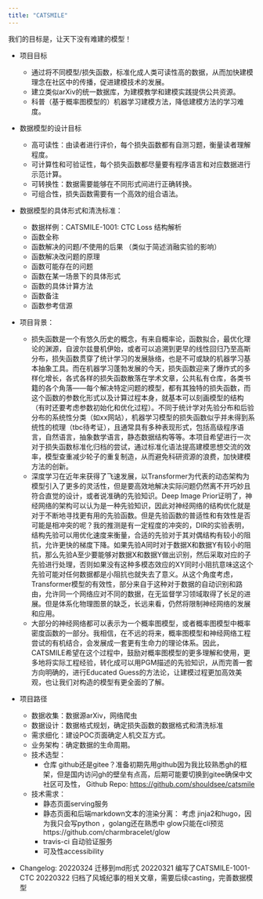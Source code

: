 ```yaml
---
title: "CATSMILE"
---
```

我们的目标是，让天下没有难建的模型！

- 项目目标
  - 通过将不同模型/损失函数，标准化成人类可读性高的数据，从而加快建模理念在社区中的传播，促进建模技术的发展。
  - 建立类似arXiv的统一数据库，为建模教学和建模实践提供公共资源。
  - 科普（基于概率图模型的）机器学习建模方法，降低建模方法的学习难度。
- 数据模型的设计目标
  - 高可读性：由读者进行评价，每个损失函数都有自测习题，衡量读者理解程度。
  - 可计算性和可验证性，每个损失函数都尽量要有程序语言和对应数据进行示范计算。
  - 可转换性：数据需要能够在不同形式间进行正确转换。
  - 可组合性，损失函数需要有一个高效的组合语法。
- 数据模型的具体形式和清洗标准：
  - 数据样例：CATSMILE-1001: CTC Loss 结构解析
  - 函数全称
  - 函数解决的问题/不使用的后果 （类似于简述消融实验的影响）
  - 函数解决改问题的原理
  - 函数可能存在的问题
  - 函数在某一场景下的具体形式
  - 函数的具体计算方法
  - 函数备注
  - 函数参考信源
- 项目背景：
  - 损失函数是一个有悠久历史的概念，有来自概率论，函数拟合，最优化理论的渊源，自波尔兹曼机伊始，或者可以追溯到更早的线性回归乃至高斯分布，损失函数贯穿了统计学习的发展脉络，也是不可或缺的机器学习基本抽象工具。而在机器学习蓬勃发展的今天，损失函数迎来了爆炸式的多样化增长，各式各样的损失函数散落在学术文章，公共私有仓库，各类书籍的各个角落——每个解决特定问题的模型，都有其独特的损失函数，而这个函数的参数化形式以及计算过程本身，就基本可以刻画模型的结构（有时还要考虑参数初始化和优化过程）。不同于统计学对先验分布和后验分布的系统性分类（如xx网站），机器学习模型的损失函数似乎并未得到系统性的梳理（tbc待考证），且通常具有多种表现形式，包括高级程序语言，自然语言，抽象数学语言，静态数据结构等等。本项目希望进行一次对于损失函数标准化归档的尝试，通过标准化语法提高建模思想交流的效率，模型查重减少轮子的重复制造，从而避免科研资源的浪费，加快建模方法的创新。
  - 深度学习在近年来获得了飞速发展，以Transformer为代表的动态架构为模型引入了更多的灵活性，但是要高效地解决实际问题仍然离不开巧妙且符合直觉的设计，或者说准确的先验知识。Deep Image Prior证明了，神经网络的架构可以认为是一种先验知识，因此对神经网络的结构优化就是对于不断地寻找更有用的先验函数。但是先验函数的普适性和有效性是否可能是相冲突的呢？我的推测是有一定程度的冲突的，DIR的实验表明，结构先验可以用优化速度来衡量，合适的先验对于其对偶结构有较小的阻抗，允许更快的梯度下降。如果先验A同时对于数据X和数据Y有较小的阻抗，那么先验A至少要能够对数据X和数据Y做出识别，然后采取对应的子先验进行处理，否则如果没有这种多模态效应的XY同时小阻抗意味这这个先验可能对任何数据都是小阻抗也就失去了意义。从这个角度考虑，Transformer模型的有效性，部分来自于这种对于数据的自动识别和路由，允许同一个网络应对不同的数据，在无监督学习领域取得了长足的进展。但是体系化物理图景的缺乏，长远来看，仍然将限制神经网络的发展和应用。
  - 大部分的神经网络都可以表示为一个概率图模型，或者概率图模型中概率密度函数的一部分。我相信，在不远的将来，概率图模型和神经网络工程尝试的有机结合，会发展成一套更有生命力的理论体系。因此，CATSMILE希望在这个过程中，鼓励对概率图模型的更多理解和使用，更多地将实际工程经验，转化成可以用PGM描述的先验知识，从而完善一套方向明确的，进行Educated Guess的方法论，让建模过程更加高效美观，也让我们对构造的模型有更全面的了解。
- 项目路径
  - 数据收集：数据源arXiv，网络爬虫
  - 数据设计：数据格式规划，确定损失函数的数据格式和清洗标准
  - 需求细化：建设POC页面确定人机交互方式。
  - 业务架构：确定数据的生命周期。
  - 技术选型：
    -  仓库 github还是gitee？准备初期先用github因为我比较熟悉gh的框架，但是国内访问gh的壁垒有点高，后期可能要切换到gitee确保中文社区可及性，
    Github Repo: https://github.com/shouldsee/catsmile
  - 技术需求：
    - 静态页面serving服务
    - 静态页面和后端markdown文本的渲染分离：
      考虑 jinja2和hugo，因为我只会写python ，golang还在熟悉中
      glow只能在cli预览https://github.com/charmbracelet/glow
    - travis-ci 自动验证服务
    - 可及性accessibility

- Changelog:
    20220324 迁移到md形式
    20220321 编写了CATSMILE-1001-CTC
    20220322 归档了风城纪事的相关文章，需要后续casting，完善数据模型
